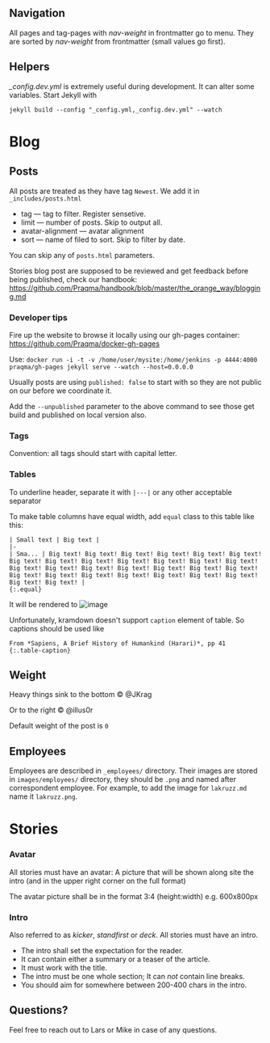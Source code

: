 Navigation
---
All pages and tag-pages with *nav-weight* in frontmatter go to menu. They are sorted by *nav-weight* from frontmatter (small values go first).

Helpers
---
*_config.dev.yml* is extremely useful during development. It can alter some variables. Start Jekyll with
```
jekyll build --config "_config.yml,_config.dev.yml" --watch
```

Blog
===

Posts
---
All posts are treated as they have tag `Newest`. We add it in `_includes/posts.html`

* tag — tag to filter. Register sensetive.
* limit — number of posts. Skip to output all.
* avatar-alignment — avatar alignment
* sort — name of filed to sort. Skip to filter by date.

You can skip any of `posts.html` parameters.

Stories blog post are supposed to be reviewed and get feedback before being published, check our handbook: https://github.com/Praqma/handbook/blob/master/the_orange_way/blogging.md

### Developer tips

Fire up the website to browse it locally using our gh-pages container: https://github.com/Praqma/docker-gh-pages

Use: `docker run -i -t -v /home/user/mysite:/home/jenkins -p 4444:4000 praqma/gh-pages jekyll serve --watch --host=0.0.0.0`

Usually posts are using `published: false` to start with so they are not public on our before we coordinate it. 

Add the `--unpublished` parameter to the above command to see those get build and published on local version also.




### Tags

Convention: all tags should start with capital letter.

### Tables

To underline header, separate it with `|---|` or any other acceptable separator

To make table columns have equal width, add `equal` class to this table like this:
```
| Small text | Big text |
|-
| Sma... | Big text! Big text! Big text! Big text! Big text! Big text! Big text! Big text! Big text! Big text! Big text! Big text! Big text! Big text! Big text! Big text! Big text! Big text! Big text! Big text! Big text! Big text! Big text! Big text! Big text! Big text! Big text! Big text! Big text! |
{:.equal}
```

It will be rendered to
![image](https://cloud.githubusercontent.com/assets/797993/15856717/fa3f1460-2cbf-11e6-80d9-c8a3cbd88c71.png)


Unfortunately, kramdown doesn't support `caption` element of table. So captions should be used like
```
From *Sapiens, A Brief History of Humankind (Harari)*, pp 41
{:.table-caption}
```

Weight
---

Heavy things sink to the bottom © @JKrag

Or to the right © @illus0r

Default weight of the post is `0`


Employees
---
Employees are described in `_employees/` directory. Their images are stored in `images/employees/` directory, they should be `.png` and named after correspondent employee. For example, to add the image for `lakruzz.md` name it `lakruzz.png`.

# Stories

### Avatar
All stories must have an avatar: A picture that will be shown along site the intro (and in the upper right corner on the full format)

The avatar picture shall be in the format 3:4 (height:width) e.g. 600x800px

### Intro
Also referred to as _kicker_, _standfirst_ or _deck_. All stories must have an intro.

* The intro shall set the expectation for the reader.
* It can contain either a summary or a teaser of the article.
* It must work with the title.
* The intro must be one whole section; It can _not_ contain line breaks.
* You should aim for somewhere between 200-400 chars in the intro.

Questions?
----

Feel free to reach out to Lars or Mike in case of any questions.
